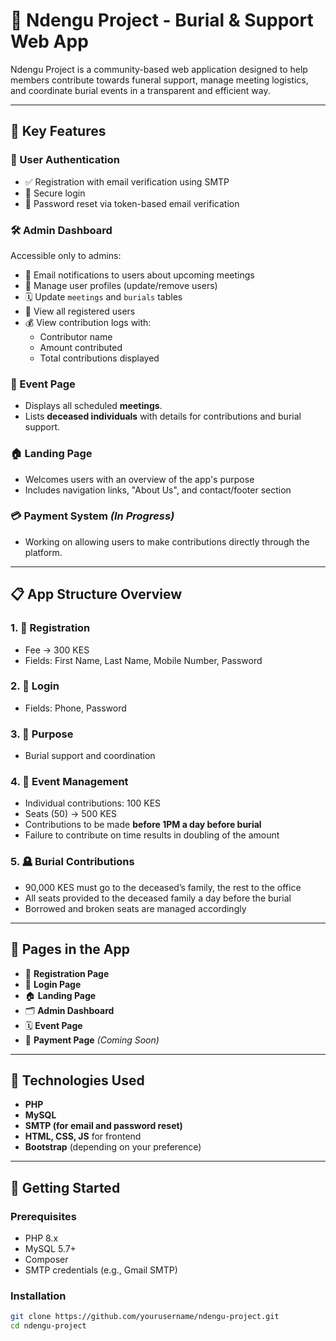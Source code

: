# 🫘 Ndengu Project - Burial & Support Web App

Ndengu Project is a community-based web application designed to help members contribute towards funeral support, manage meeting logistics, and coordinate burial events in a transparent and efficient way.

---

## 📌 Key Features

### 👥 User Authentication
- ✅ Registration with email verification using SMTP
- 🔐 Secure login
- 🔁 Password reset via token-based email verification

### 🛠 Admin Dashboard
Accessible only to admins:
- 📧 Email notifications to users about upcoming meetings
- 👤 Manage user profiles (update/remove users)
- 🗓 Update `meetings` and `burials` tables
- 👥 View all registered users
- 💰 View contribution logs with:
  - Contributor name
  - Amount contributed
  - Total contributions displayed

### 📃 Event Page
- Displays all scheduled **meetings**.
- Lists **deceased individuals** with details for contributions and burial support.

### 🏠 Landing Page
- Welcomes users with an overview of the app's purpose
- Includes navigation links, "About Us", and contact/footer section

### 💳 Payment System *(In Progress)*
- Working on allowing users to make contributions directly through the platform.

---

## 📋 App Structure Overview

### 1. 🔐 **Registration**
- Fee → 300 KES
- Fields: First Name, Last Name, Mobile Number, Password

### 2. 🔑 **Login**
- Fields: Phone, Password

### 3. 🎯 **Purpose**
- Burial support and coordination

### 4. 📆 **Event Management**
- Individual contributions: 100 KES
- Seats (50) → 500 KES
- Contributions to be made **before 1PM a day before burial**
- Failure to contribute on time results in doubling of the amount

### 5. 🪦 **Burial Contributions**
- 90,000 KES must go to the deceased’s family, the rest to the office
- All seats provided to the deceased family a day before the burial
- Borrowed and broken seats are managed accordingly

---

## 📱 Pages in the App

- 📝 **Registration Page**
- 🔐 **Login Page**
- 🏠 **Landing Page**
- 🗂 **Admin Dashboard**
- 🗓 **Event Page**
- 💸 **Payment Page** *(Coming Soon)*

---

## 🔧 Technologies Used

- **PHP**
- **MySQL**
- **SMTP (for email and password reset)**
- **HTML, CSS, JS** for frontend
- **Bootstrap** (depending on your preference)

---

## 🚀 Getting Started

### Prerequisites
- PHP 8.x
- MySQL 5.7+
- Composer
- SMTP credentials (e.g., Gmail SMTP)

### Installation

```bash
git clone https://github.com/yourusername/ndengu-project.git
cd ndengu-project

